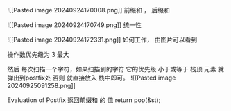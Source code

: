 ![[Pasted image 20240924170008.png]]
前缀和 ， 后缀和

![[Pasted image 20240924170749.png]]
统一性


![[Pasted image 20240924172331.png]]
如何工作，
由图片可以看到

操作数优先级为 3 最大

然后 每次扫描一个字符，如果扫描到的字符 它的优先级 小于或等于 栈顶 元素 就 弹出到postfix处  否则 就直接放入 栈中即可。
![[Pasted image 20240925091258.png]]

Evaluation of Postfix
返回前缀和 的 值 
return pop(&st);